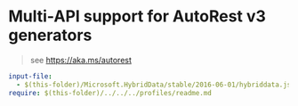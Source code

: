 # Multi-API support for AutoRest v3 generators

> see https://aka.ms/autorest

``` yaml
input-file:
  - $(this-folder)/Microsoft.HybridData/stable/2016-06-01/hybriddata.json
require: $(this-folder)/../../../profiles/readme.md
```
